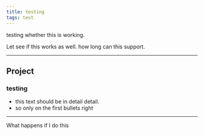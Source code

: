 ```yaml
---
title: testing
tags: test
---
```


testing whether this is working.

Let see if this works as well. how long can this support.

<!--more-->

---
## Project
### testing

- this text should be in detail detail.
- so only on the first bullets right

---

What happens if I do this